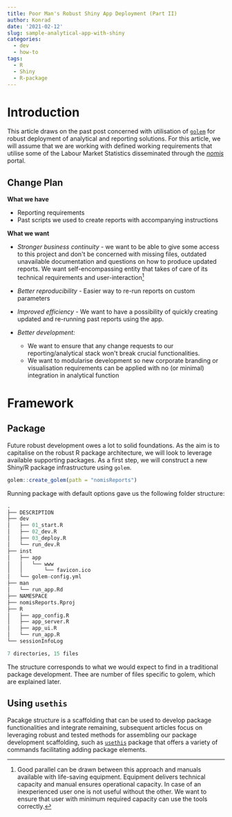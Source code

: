 ```yaml
---
title: Poor Man's Robust Shiny App Deployment (Part II)
author: Konrad
date: '2021-02-12'
slug: sample-analytical-app-with-shiny
categories:
  - dev
  - how-to
tags:
  - R
  - Shiny
  - R-package
---
```



# Introduction

This article draws on the past post concerned with utilisation of [`golem`](https://github.com/ThinkR-open/golem) for robust deployment of analytical and reporting solutions. For this article, we will assume that we are working with defined working requirements that utilise some of the Labour Market Statistics disseminated through the [*nomis*](https://www.nomisweb.co.uk) portal.

## Change Plan

**What we have**

-   Reporting requirements
-   Past scripts we used to create reports with accompanying instructions

**What we want**

-   *Stronger business continuity* - we want to be able to give some access to this project and don't be concerned with missing files, outdated unavailable documentation and questions on how to produce updated reports. We want self-encompassing entity that takes of care of its technical requirements and user-interaction[^1]

-   *Better reproducibility* - Easier way to re-run reports on custom parameters

-   *Improved efficiency* - We want to have a possibility of quickly creating updated and re-running past reports using the app.

-   *Better development:*

    -   We want to ensure that any change requests to our reporting/analytical stack won't break crucial functionalities.
    -   We want to modularise development so new corporate branding or visualisation requirements can be applied with no (or minimal) integration in analytical function

# Framework

## Package

Future robust development owes a lot to solid foundations. As the aim is to capitalise on the robust R package architecture, we will look to leverage available supporting packages. As a first step, we will construct a new Shiny/R package infrastructure using `golem`.

``` r
golem::create_golem(path = "nomisReports")
```

Running package with default options gave us the following folder structure:

``` r
.
├── DESCRIPTION
├── dev
│   ├── 01_start.R
│   ├── 02_dev.R
│   ├── 03_deploy.R
│   └── run_dev.R
├── inst
│   ├── app
│   │   └── www
│   │       └── favicon.ico
│   └── golem-config.yml
├── man
│   └── run_app.Rd
├── NAMESPACE
├── nomisReports.Rproj
├── R
│   ├── app_config.R
│   ├── app_server.R
│   ├── app_ui.R
│   └── run_app.R
└── sessionInfoLog

7 directories, 15 files
```

The structure corresponds to what we would expect to find in a traditional package development. Thee are number of files specific to golem, which are explained later.

## Using `usethis`

Pacakge structure is a scaffolding that can be used to develop package functionalities and integrate remaining, subsequent articles focus on leveraging robust and tested methods for assembling our package development scaffolding, such as [`usethis`](https://usethis.r-lib.org) package that offers a variety of commands facilitating adding package elements.

[^1]: Good parallel can be drawn between this approach and manuals available with life-saving equipment. Equipment delivers technical capacity and manual ensures operational capacity. In case of an inexperienced user one is not useful without the other. We want to ensure that user with minimum required capacity can use the tools correctly.
